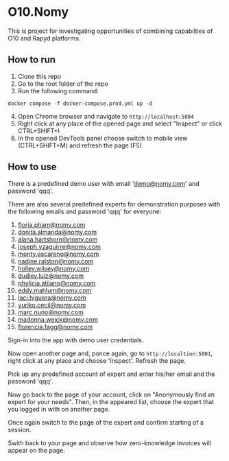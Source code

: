 # O10.Nomy

This is project for investigating opportunities of combining capabilties of O10 and Rapyd platforms.

## How to run

1. Clone this repo
2. Go to the root folder of the repo
3. Run the following command:

`docker compose -f docker-compose.prod.yml up -d`

4. Open Chrome browser and navigate to `http://localhost:5004`
5. Right click at any place of the opened page and select "Inspect" or click CTRL+SHIFT+I
6. In the opened DevTools panel choose switch to mobile view (CTRL+SHIFT+M) and refresh the page (F5)

## How to use
There is a predefined demo user with email 'demo@nomy.com' and password 'qqq'.

There are also several predefined experts for demonstration purposes with the following emails and password 'qqq' for everyone:
1. floria.pham@nomy.com
2. donita.almanda@nomy.com
3. alana.hartshorn@nomy.com
4. joseph.yzaguirre@nomy.com
5. monty.escareno@nomy.com
6. nadine.ralston@nomy.com
7. holley.wilsey@nomy.com
8. dudley.luiz@nomy.com
9. phylicia.atilano@nomy.com
10. eddy.mahlum@nomy.com
11. laci.higuera@nomy.com
12. yuriko.cecil@nomy.com
13. marc.nuno@nomy.com
14. madonna.weick@nomy.com
15. florencia.fagg@nomy.com

Sign-in into the app with demo user credentials.

Now open another page and, ponce again, go to `http://localtion:5001`, right click at any place and choose 'Inspect'. Refresh the page.

Pick up any predefined account of expert and enter his/her email and the password 'qqq'.

Now go back to the page of your account, click on "Anonymously find an expert for your needs". Then, in the appeared list, choose the expert that you logged in with on another page.

Once again switch to the page of the expert and confirm starting of a session.

Swith back to your page and observe how zero-knowledge invoices will appear on the page. 
